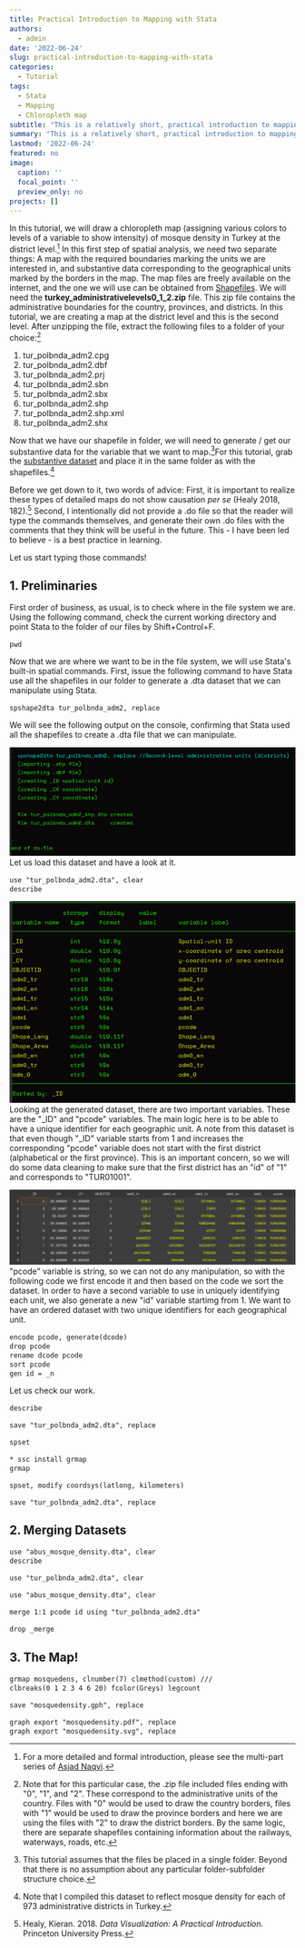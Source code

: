 ```yaml
---
title: Practical Introduction to Mapping with Stata
authors: 
  - admin
date: '2022-06-24'
slug: practical-introduction-to-mapping-with-stata
categories:
  - Tutorial
tags:
  - Stata
  - Mapping
  - Chloropleth map
subtitle: "This is a relatively short, practical introduction to mapping with Stata designed to get the newcomer started in no time and provide a quick refresher as needed." 
summary: "This is a relatively short, practical introduction to mapping with Stata designed to get the newcomer started in no time and provide a quick refresher as needed." 
lastmod: '2022-06-24'
featured: no
image:
  caption: ''
  focal_point: ''
  preview_only: no
projects: []
---
```


In this tutorial, we will draw a chloropleth map (assigning various colors to levels of a variable to show intensity) of mosque density in Turkey at the district level.[^1] In this first step of spatial analysis, we need two separate things: A map with the required boundaries marking the units we are interested in, and substantive data corresponding to the geographical units marked by the borders in the map. The map files are freely available on the internet, and the one we will use can be obtained from  [Shapefiles](https://data.humdata.org/dataset/turkey-administrative-boundaries-levels-0-1-2). We will need the **turkey_administrativelevels0_1_2.zip** file. This zip file contains the administrative boundaries for the country, provinces, and districts. In this tutorial, we are creating a map at the district level and this is the second level. After unzipping the file, extract the following files to a folder of your choice:[^2]

1. tur_polbnda_adm2.cpg
2. tur_polbnda_adm2.dbf
3. tur_polbnda_adm2.prj
4. tur_polbnda_adm2.sbn
5. tur_polbnda_adm2.sbx
6. tur_polbnda_adm2.shp
7. tur_polbnda_adm2.shp.xml
8. tur_polbnda_adm2.shx

Now that we have our shapefile in folder, we will need to generate / get our substantive data for the variable that we want to map.[^3]For this tutorial, grab the [substantive dataset](https://github.com/murabus/religion_data/blob/main/abus_mosque_density.dta) and place it in the same folder as with the shapefiles.[^4] 

Before we get down to it, two words of advice: First, it is important to realize these types of detailed maps do not show causation *per se* (Healy 2018, 182).[^5] Second, I intentionally did not provide a .do file so that the reader will type the commands themselves, and generate their own .do files with the comments that they think will be useful in the future. This - I have been led to believe - is a best practice in learning.

Let us start typing those commands!

## 1. Preliminaries

First order of business, as usual, is to check where in the file system we are. Using the following command, check the current working directory and point Stata to the folder of our files by Shift+Control+F. 

```
pwd
```
Now that we are where we want to be in the file system, we will use Stata's built-in spatial commands. First, issue the following command to have Stata use all the shapefiles in our folder to generate a .dta dataset that we can manipulate using Stata.

```
spshape2dta tur_polbnda_adm2, replace
```
We will see the following output on the console, confirming that Stata used all the shapefiles to create a .dta file that we can manipulate.

![my-first-image](image1.png)
Let us load this dataset and have a look at it. 
```
use "tur_polbnda_adm2.dta", clear
describe
```
![my-second-image](image2.png)
Looking at the generated dataset, there are two important variables. These are the "_ID" and "pcode" variables. The main logic here is to be able to have a unique identifier for each geographic unit. A note from this dataset is that even though "_ID" variable starts from 1 and increases the corresponding "pcode" variable does not start with the first district (alphabetical or the first province). This is an important concern, so we will do some data cleaning to make sure that the first district has an "id" of "1" and corresponds to "TUR01001".

![my-third-image](image3.png)
"pcode" variable is string, so we can not do any manipulation, so with the following code we first encode it and then based on the code we sort the dataset. In order to have a second variable to use in uniquely identifying each unit, we also generate a new "id" variable startimg from 1. We want to have an ordered dataset with two unique identifiers for each geographical unit.

```
encode pcode, generate(dcode)
drop pcode
rename dcode pcode
sort pcode
gen id = _n 
```
Let us check our work.

```
describe
```

```
save "tur_polbnda_adm2.dta", replace
```

```
spset
```

```
* ssc install grmap
grmap
```

```
spset, modify coordsys(latlong, kilometers)
```

```
save "tur_polbnda_adm2.dta", replace
```

## 2. Merging Datasets

```
use "abus_mosque_density.dta", clear
describe
```

```
use "tur_polbnda_adm2.dta", clear
```

```
use "abus_mosque_density.dta", clear    
```

```
merge 1:1 pcode id using "tur_polbnda_adm2.dta"
```

```
drop _merge
```

## 3. The Map!

```
grmap mosquedens, clnumber(7) clmethod(custom) ///
clbreaks(0 1 2 3 4 6 20) fcolor(Greys) legcount
```

```
save "mosquedensity.gph", replace
```

```
graph export "mosquedensity.pdf", replace
graph export "mosquedensity.svg", replace
```

[^1]: For a more detailed and formal introduction, please see the multi-part series of [Asjad Naqvi](https://medium.com/the-stata-guide/covid-19-visualizations-with-stata-part-4-maps-fbd4fe2642f6).
[^2]: Note that for this particular case, the .zip file included files ending with "0", "1", and "2". These correspond to the administrative units of the country. Files with "0" would be used to draw the country borders, files with "1" would be used to draw the province borders and here we are using the files with "2" to draw the district borders. By the same logic, there are separate shapefiles containing information about the railways, waterways, roads, etc.
[^3]: This tutorial assumes that the files be placed in a single folder. Beyond that there is no assumption about any particular folder-subfolder structure choice.
[^4]: Note that I compiled this dataset to reflect mosque density for each of 973 administrative districts in Turkey.
[^5]: Healy, Kieran. 2018. *Data Visualization: A Practical Introduction.* Princeton University Press. 
